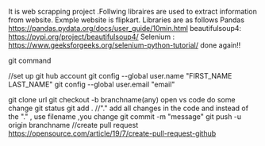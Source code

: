 It is web scrapping project .Follwing libraires are used to extract information from website.
Exmple website is flipkart.
Libraries are as follows
Pandas https://pandas.pydata.org/docs/user_guide/10min.html
beautifulsoup4:  https://pypi.org/project/beautifulsoup4/
Selenium :    https://www.geeksforgeeks.org/selenium-python-tutorial/
done again!!


git command 

//set up git hub account
git config --global user.name "FIRST_NAME LAST_NAME"
git config --global user.email "email"

git clone url
git checkout -b branchname(any)
open vs code
do some change
git status
git add . //"." add all changes in the code and instead of the "." , use filename ,you change
git commit -m "message" 
git push -u origin branchname
//create pull request
https://opensource.com/article/19/7/create-pull-request-github